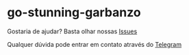 # go-stunning-garbanzo
Gostaria de ajudar? Basta olhar nossas [Issues](https://github.com/RafaelGomides/go-stunning-garbanzo/issues)

Qualquer dúvida pode entrar em contato através do [Telegram](https://t.me/MrGomides)
